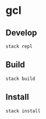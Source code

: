 # gcl

## Develop

```
stack repl
```

## Build

```
stack build
```

## Install

```
stack install
```
